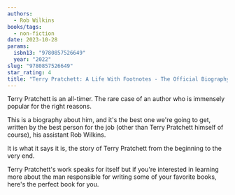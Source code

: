 ```yaml
---
authors:
  - Rob Wilkins
books/tags:
  - non-fiction
date: 2023-10-28
params:
  isbn13: "9780857526649"
  year: "2022"
slug: "9780857526649"
star_rating: 4
title: "Terry Pratchett: A Life With Footnotes - The Official Biography"
---
```


Terry Pratchett is an all-timer. The rare case of an author who is immensely popular for the right reasons.

This is a biography about him, and it's the best one we're going to get, written by the best person for the job (other than Terry Pratchett himself of course), his assistant Rob Wilkins.

It is what it says it is, the story of Terry Pratchett from the beginning to the very end.

<!--more-->

Terry Pratchett's work speaks for itself but if you're interested in learning more about the man responsible for writing some of your favorite books, here's the perfect book for you.
